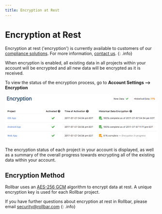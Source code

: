 ```yaml
---
title: Encryption at Rest
---
```


# Encryption at Rest

Encryption at rest ('encryption') is currently available to customers of our [compliance solutions](/compliance/).  For more information, [contact us](/compliance/#contact-us). 
{: .info}

When encryption is enabled, all existing data in all projects within your account will be encrypted and all new data will be encrypted as it is received.  

To view the status of the encryption process, go to **Account Settings --> Encryption**

![](../images/guides/encryption-at-rest/encryption-project-list.png)

The encryption status of each project in your account is displayed, as well as a summary of the overall progress towards encrypting all of the existing data within your account.

## Encryption Method

Rollbar uses an <a href="https://en.wikipedia.org/wiki/Galois/Counter_Mode" target="wikipedia">AES-256 GCM</a> algorithm to encrypt data at rest.  A unique encryption key is used for each Rollbar project.

If you have further questions about encryption at rest in Rollbar, please email [security@rollbar.com](mailto:security@rollbar.com)
{: .info}
